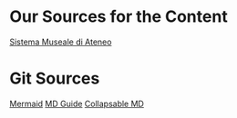 # Our Sources for the Content

[Sistema Museale di Ateneo](https://catalogo.sma.unibo.it/it/29/ricerca/iccd/?search=museo+di+palazzo+poggi&paginate_pageNum=1)

# Git Sources
[Mermaid](https://github.blog/2022-02-14-include-diagrams-markdown-files-mermaid/)
[MD Guide](https://www.markdownguide.org/basic-syntax/#lists-1)
[Collapsable MD](https://gist.github.com/pierrejoubert73/902cc94d79424356a8d20be2b382e1ab)
